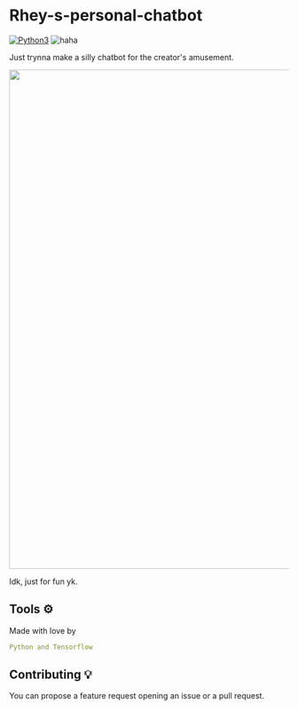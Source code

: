 # Rhey-s-personal-chatbot

[![Python3](https://img.shields.io/badge/language-Python3-red)](https://www.python.org/downloads/)
![haha](https://img.shields.io/badge/status-on_progress%20%F0%9F%9A%A7-yellow)

Just trynna make a silly chatbot for the creator's amusement.

<p align="center">
<img align="center" src=".img/thehaha.png" width="900">
</p>

Idk, just for fun yk.

## Tools ⚙️
Made with love by
```yaml
Python and Tensorflow
```

## Contributing 💡

You can propose a feature request opening an issue or a pull request.